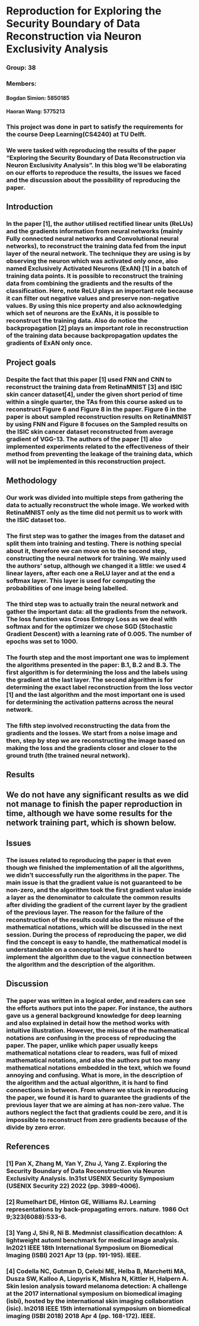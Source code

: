 # Reproduction for Exploring the Security Boundary of Data Reconstruction via Neuron Exclusivity Analysis

### Group: 38
### Members: 
            
#### Bogdan Simion: 5850185
#### Haoran Wang: 5775213
             
### This project was done in part to satisfy the requirements for the course Deep Learning(CS4240) at TU Delft.
### We were tasked with reproducing the results of the paper “Exploring the Security Boundary of Data Reconstruction via Neuron Exclusivity Analysis”. In this blog we’ll be elaborating on our efforts to reproduce the results, the issues we faced and the discussion about the possibility of reproducing the paper.

## Introduction
### In the paper [1], the author utilised rectified linear units (ReLUs)  and the gradients information from neural networks (mainly Fully connected neural networks and Convolutional neural networks), to reconstruct the training data fed from the input layer of the neural network. The technique they are using is by observing the neuron which was activated only once, also named Exclusively Activated Neurons (ExAN) [1] in a batch of training data points. It is possible to reconstruct the training data from combining the gradients and the results of the classification. Here, note ReLU plays an important role because it can filter out negative values and preserve non-negative values. By using this nice property and also acknowledging which set of neurons are the ExANs, it is possible to reconstruct the training data. Also do notice the backpropagation [2] plays an important role in reconstruction of the training data because backpropagation updates the gradients of ExAN only once. 

## Project goals
### Despite the fact that this paper [1] used FNN and CNN to reconstruct the training data from RetinaMNIST [3] and ISIC skin cancer dataset[4], under the given short period of time within a single quarter, the TAs from this course asked us to reconstruct Figure 6 and Figure 8 in the paper. Figure 6 in the paper is about sampled reconstruction results on RetinaMNIST by using FNN and Figure 8 focuses on the Sampled results on the ISIC skin cancer dataset reconstructed from average gradient of VGG-13.  The authors of the paper [1] also implemented experiments related to the effectiveness of their method from preventing the leakage of the training data, which will not be implemented in this reconstruction project. 


## Methodology
### Our work was divided into multiple steps from gathering the data to actually reconstruct the whole image. We worked with RetinaMNIST only as the time did not permit us to work with the ISIC dataset too.
### The first step was to gather the images from the dataset and split them into training and testing. There is nothing special about it, therefore we can move on to the second step, constructing the neural network for training. We mainly used the authors’ setup, although we changed it a little: we used 4 linear layers, after each one a ReLU layer and at the end a softmax layer. This layer is used for computing the probabilities of one image being labelled.
### The third step was to actually train the neural network and gather the important data: all the gradients from the network. The loss function was Cross Entropy Loss as we deal with softmax and for the optimizer we chose SGD (Stochastic Gradient Descent) with a learning rate of 0.005. The number of epochs was set to 1000.
### The fourth step and the most important one was to implement the algorithms presented in the paper: B.1, B.2 and B.3. The first algorithm is for determining the loss and the labels using the gradient at the last layer. The second algorithm is for determining the exact label reconstruction from the loss vector [1] and the last algorithm and the most important one is used for determining the activation patterns across the neural network.
### The fifth step involved reconstructing the data from the gradients and the losses. We start from a noise image and then, step by step we are reconstructing the image based on making the loss and the gradients closer and closer to the ground truth (the trained neural network).

## Results
## We do not have any significant results as we did not manage to finish the paper reproduction in time, although we have some results for the network training part, which is shown below.


## Issues
### The issues related to reproducing the paper is that even though we finished the implementation of all the algorithms, we didn’t successfully run the algorithms in the paper. The main issue is that the gradient value is not guaranteed to be non-zero, and the algorithm took the first gradient value inside a layer as the denominator to calculate the common results after dividing the gradient of the current layer by the gradient of the previous layer. The reason for the failure of the reconstruction of the results could also be the misuse of the mathematical notations, which will be discussed in the next session. During the process of reproducing the paper, we did find the concept is easy to handle, the mathematical model is understandable on a conceptual level, but it is hard to implement the algorithm due to the vague connection between the algorithm and the description of the algorithm. 

## Discussion
### The paper was written in a logical order, and readers can see the efforts authors put into the paper. For instance, the authors gave us a general background knowledge for deep learning and also explained in detail how the method works with intuitive illustration. However, the misuse of the mathematical notations are confusing in the process of reproducing the paper. The paper, unlike which paper usually keeps mathematical notations clear to readers, was full of mixed mathematical notations, and also the authors put too many mathematical notations embedded in the text, which we found annoying and confusing. What is more, in the description of the algorithm and the actual algorithm, it is hard to find connections in between. From where we stuck in reproducing the paper, we found it is hard to guarantee the gradients of the previous layer that we are aiming at has non-zero value. The authors neglect the fact that gradients could be zero, and it is impossible to reconstruct from zero gradients because of the divide by zero error.

## References

### [1] Pan X, Zhang M, Yan Y, Zhu J, Yang Z. Exploring the Security Boundary of Data Reconstruction via Neuron Exclusivity Analysis. In31st USENIX Security Symposium (USENIX Security 22) 2022 (pp. 3989-4006).
### [2] Rumelhart DE, Hinton GE, Williams RJ. Learning representations by back-propagating errors. nature. 1986 Oct 9;323(6088):533-6.
### [3] Yang J, Shi R, Ni B. Medmnist classification decathlon: A lightweight automl benchmark for medical image analysis. In2021 IEEE 18th International Symposium on Biomedical Imaging (ISBI) 2021 Apr 13 (pp. 191-195). IEEE.
### [4] Codella NC, Gutman D, Celebi ME, Helba B, Marchetti MA, Dusza SW, Kalloo A, Liopyris K, Mishra N, Kittler H, Halpern A. Skin lesion analysis toward melanoma detection: A challenge at the 2017 international symposium on biomedical imaging (isbi), hosted by the international skin imaging collaboration (isic). In2018 IEEE 15th international symposium on biomedical imaging (ISBI 2018) 2018 Apr 4 (pp. 168-172). IEEE. 



